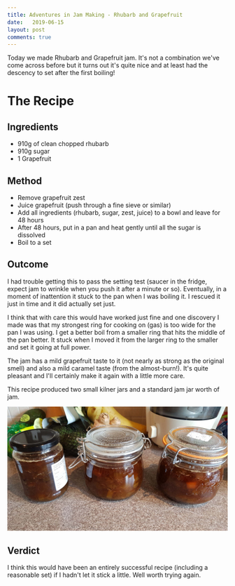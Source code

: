```yaml
---
title: Adventures in Jam Making - Rhubarb and Grapefruit
date:   2019-06-15
layout: post
comments: true
---
```



Today we made Rhubarb and Grapefruit jam.  It's not a combination we've come across before but it turns out it's quite nice and at least had the descency to set after the first boiling!

The Recipe
===

Ingredients
----

-   910g of clean chopped rhubarb
-   910g sugar
-   1 Grapefruit

Method
---

-   Remove grapefruit zest
-   Juice grapefruit (push through a fine sieve or similar)
-   Add all ingredients (rhubarb, sugar, zest, juice) to a bowl and leave for 48 hours
-   After 48 hours, put in a pan and heat gently until all the sugar is dissolved
-   Boil to a set

Outcome
---

I had trouble getting this to pass the setting test (saucer in the fridge, expect jam to wrinkle when you push it after a minute or so).  Eventually, in a moment of inattention it stuck to the pan when I was boiling it.  I rescued it just in time and it did actually set just.

I think that with care this would have worked just fine and one discovery I made was that my strongest ring for cooking on (gas) is too wide for the pan I was using.  I get a better boil from a smaller ring that hits the middle of the pan better.  It stuck when I moved it from the larger ring to the smaller and set it going at full power.

The jam has a mild grapefruit taste to it (not nearly as strong as the original smell) and also a mild caramel taste (from the almost-burn!).  It's quite pleasant and I'll certainly make it again with a little more care.

This recipe produced two small kilner jars and a standard jam jar worth of jam.

![The result](/assets/images/2019-06-15-rhubarb-and-grapefruit.jpg "The result")

Verdict
---

I think this would have been an entirely successful recipe (including a reasonable set) if I hadn't let it stick a little.  Well worth trying again.
